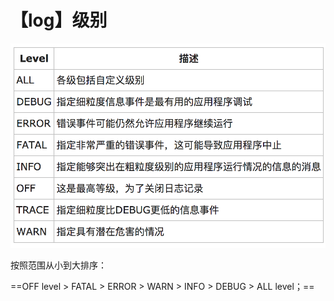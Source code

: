 # 【log】级别



![8](../picture/8.png)



按照范围从小到大排序：

==OFF level > FATAL > ERROR > WARN > INFO > DEBUG > ALL level；==




